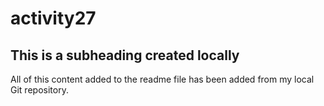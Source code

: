 # activity27

## This is a subheading created locally

All of this content added to the readme file has been added from my local Git repository.
